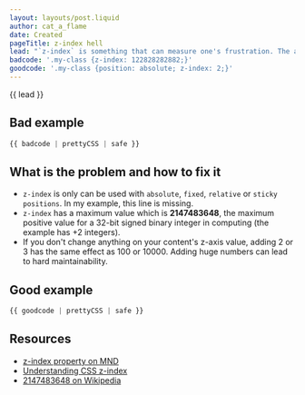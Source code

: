 ```yaml
---
layout: layouts/post.liquid
author: cat_a_flame
date: Created
pageTitle: z-index hell
lead: "`z-index` is something that can measure one's frustration. The amount of digits represent the fact that the developer tried to position the `div` above the content, but failed miserably."
badcode: '.my-class {z-index: 122828282882;}'
goodcode: '.my-class {position: absolute; z-index: 2;}'
---
```


<div class="article-section">

{{ lead }}

## Bad example

```css
{{ badcode | prettyCSS | safe }}
```
</div>
<div class="article-section list-section">

## What is the problem and how to fix it

- `z-index` is only can be used with `absolute`, `fixed`, `relative` or `sticky` `positions`. In my example, this line is missing.
- `z-index` has a maximum value which is **2147483648**, the maximum positive value for a 32-bit signed binary integer in computing (the example has +2 integers).
- If you don't change anything on your content's z-axis value, adding 2 or 3 has the same effect as 100 or 10000. Adding huge numbers can lead to hard maintainability.
</div>

<div class="article-section">

## Good example

```css
{{ goodcode | prettyCSS | safe }}
```
</div>

<div class="article-section resources-section">

## Resources
- [z-index property on MND](https://developer.mozilla.org/en-US/docs/Web/CSS/z-index)
- [Understanding CSS z-index](https://developer.mozilla.org/en-US/docs/Web/CSS/CSS_Positioning/Understanding_z_index)
- [2147483648 on Wikipedia](https://en.wikipedia.org/wiki/2,147,483,647#In_computing)
</div>